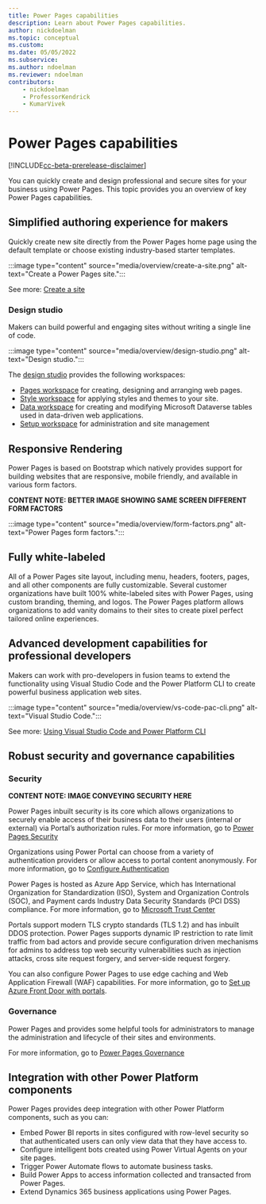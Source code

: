```yaml
---
title: Power Pages capabilities
description: Learn about Power Pages capabilities.
author: nickdoelman
ms.topic: conceptual
ms.custom: 
ms.date: 05/05/2022
ms.subservice:
ms.author: ndoelman
ms.reviewer: ndoelman
contributors:
    - nickdoelman
    - ProfessorKendrick
    - KumarVivek
---
```


# Power Pages capabilities

[!INCLUDE[cc-beta-prerelease-disclaimer](includes/cc-beta-prerelease-disclaimer.md)]

You can quickly create and design professional and secure sites for your business using Power Pages. This topic provides you an overview of key Power Pages capabilities. 

## Simplified authoring experience for makers

Quickly create new site directly from the Power Pages home page using the default template or choose existing industry-based starter templates.

:::image type="content" source="media/overview/create-a-site.png" alt-text="Create a Power Pages site.":::

See more: [Create a site](/getting-started/create-manage.md)

### Design studio

Makers can build powerful and engaging sites without writing a single line of code.

:::image type="content" source="media/overview/design-studio.png" alt-text="Design studio.":::

The [design studio](/getting-started/use-design-studio.md) provides the following workspaces:

- [Pages workspace](/getting-started/first-page.md) for creating, designing and arranging web pages.
- [Style workspace](/getting-started/style-site.md) for applying styles and themes to your site.
- [Data workspace](/getting-started/use-data-workspace.md) for creating and modifying Microsoft Dataverse tables used in data-driven web applications.
- [Setup workspace](/configure/setup-workspace.md) for administration and site management

## Responsive Rendering

Power Pages is based on Bootstrap which natively provides support for building websites that are responsive, mobile friendly, and available in various form factors.

<!--image-->
**CONTENT NOTE:  BETTER IMAGE SHOWING SAME SCREEN DIFFERENT FORM FACTORS**

:::image type="content" source="media/overview/form-factors.png" alt-text="Power Pages form factors.":::

## Fully white-labeled

All of a Power Pages site layout, including menu, headers, footers, pages, and all other components are fully customizable. Several customer organizations have built 100% white-labeled sites with Power Pages, using custom branding, theming, and logos. The Power Pages platform allows organizations to add vanity domains to their sites to create pixel perfect tailored online experiences.

## Advanced development capabilities for professional developers 

Makers can work with pro-developers in fusion teams to extend the functionality using Visual Studio Code and the Power Platform CLI to create powerful business application web sites.

:::image type="content" source="media/overview/vs-code-pac-cli.png" alt-text="Visual Studio Code.":::

See more: [Using Visual Studio Code and Power Platform CLI](/configure/cli-tutorial.md)

## Robust security and governance capabilities

### Security

<!--image-->
**CONTENT NOTE: IMAGE CONVEYING SECURITY HERE**

Power Pages inbuilt security is its core which allows organizations to securely enable access of their business data to their users (internal or external) via Portal’s authorization rules. For more information, go to [Power Pages Security](./security/power-pages-security.md)

Organizations using Power Portal can choose from a variety of authentication providers or allow access to portal content anonymously. For more information, go to [Configure Authentication](/security/configure-portal-authentication.md)

Power Pages is hosted as Azure App Service, which has International Organization for Standardization (ISO), System and Organization Controls (SOC), and Payment cards Industry Data Security Standards (PCI DSS) compliance. For more information, go to [Microsoft Trust Center](https://www.microsoft.com/trust-center/product-overview)

Portals support modern TLS crypto standards (TLS 1.2) and has inbuilt DDOS protection. Power Pages supports dynamic IP restriction to rate limit traffic from bad actors and provide secure configuration driven mechanisms for admins to address top web security vulnerabilities such as injection attacks, cross site request forgery, and server-side request forgery.

You can also configure Power Pages to use edge caching and Web Application Firewall (WAF) capabilities.  For more information, go to [Set up Azure Front Door with portals](/power-apps/maker/portals/azure-front-door).

### Governance

Power Pages and provides some helpful tools for administrators to manage the administration and lifecycle of their sites and environments.

For more information, go to [Power Pages Governance](./admin/coe-portals.md)

## Integration with other Power Platform components

Power Pages provides deep integration with other Power Platform components, such as you can:
- Embed Power BI reports in sites configured with row-level security so that authenticated users can only view data that they have access to.
- Configure intelligent bots created using Power Virtual Agents on your site pages.
- Trigger Power Automate flows to automate business tasks.
- Build Power Apps to access information collected and transacted from Power Pages.
- Extend Dynamics 365 business applications using Power Pages.